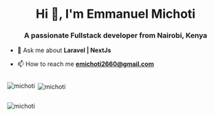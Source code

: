 <h1 align="center">Hi 👋, I'm Emmanuel Michoti</h1>
<h3 align="center">A passionate Fullstack developer from Nairobi, Kenya</h3>

- 💬 Ask me about **Laravel | NextJs**

- 📫 How to reach me **emichoti2660@gmail.com**

<div style="display: flex; flex-direction: row; width: 100%;">
<p><img align="left" src="https://github-readme-stats.vercel.app/api/top-langs?username=michoti&show_icons=true&locale=en&layout=compact" alt="michoti" /></p>

<p>&nbsp;<img align="center" src="https://github-readme-stats.vercel.app/api?username=michoti&show_icons=true&locale=en" alt="michoti" /></p>
</div>

<p><img align="center" src="https://github-readme-streak-stats.herokuapp.com/?user=michoti&" alt="michoti" /></p>

